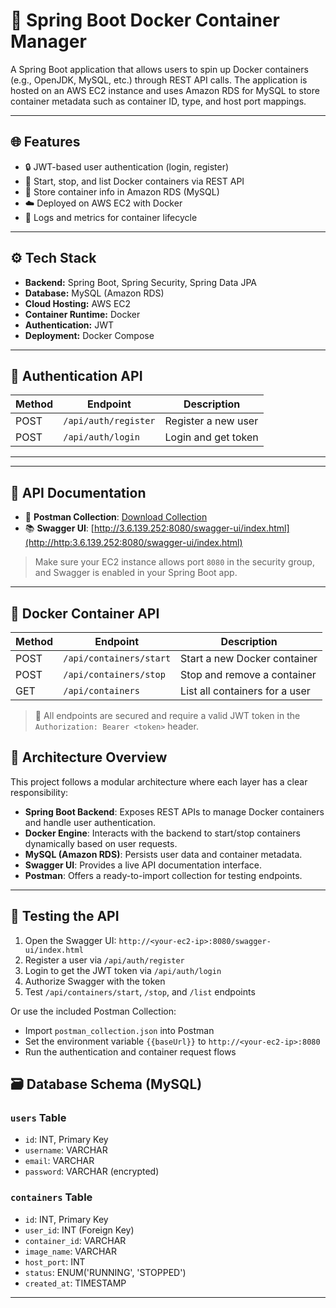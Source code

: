 # 🚀 Spring Boot Docker Container Manager

A Spring Boot application that allows users to spin up Docker containers (e.g., OpenJDK, MySQL, etc.) through REST API calls. 
The application is hosted on an AWS EC2 instance and uses Amazon RDS for MySQL to store container metadata such as container ID, type, and host port mappings.

---

## 🌐 Features

- 🔒 JWT-based user authentication (login, register)
- 🐳 Start, stop, and list Docker containers via REST API
- 🧠 Store container info in Amazon RDS (MySQL)
- ☁️ Deployed on AWS EC2 with Docker
- 🧾 Logs and metrics for container lifecycle

---

## ⚙️ Tech Stack

- **Backend:** Spring Boot, Spring Security, Spring Data JPA
- **Database:** MySQL (Amazon RDS)
- **Cloud Hosting:** AWS EC2
- **Container Runtime:** Docker
- **Authentication:** JWT
- **Deployment:** Docker Compose

---

## 🔐 Authentication API

| Method | Endpoint           | Description         |
|--------|--------------------|---------------------|
| POST   | `/api/auth/register` | Register a new user |
| POST   | `/api/auth/login`    | Login and get token |

---

---

## 📖 API Documentation

- 📘 **Postman Collection**: [Download Collection](postman/postman_collection.json)  
- 📚 **Swagger UI**: [http://3.6.139.252:8080/swagger-ui/index.html](http://http:3.6.139.252:8080/swagger-ui/index.html)

> Make sure your EC2 instance allows port `8080` in the security group, and Swagger is enabled in your Spring Boot app.

---


## 🐳 Docker Container API

| Method | Endpoint                  | Description                      |
|--------|---------------------------|----------------------------------|
| POST   | `/api/containers/start`   | Start a new Docker container     |
| POST   | `/api/containers/stop`    | Stop and remove a container      |
| GET    | `/api/containers`         | List all containers for a user   |

> 🔐 All endpoints are secured and require a valid JWT token in the `Authorization: Bearer <token>` header.

## 🧠 Architecture Overview

This project follows a modular architecture where each layer has a clear responsibility:

- **Spring Boot Backend**: Exposes REST APIs to manage Docker containers and handle user authentication.
- **Docker Engine**: Interacts with the backend to start/stop containers dynamically based on user requests.
- **MySQL (Amazon RDS)**: Persists user data and container metadata.
- **Swagger UI**: Provides a live API documentation interface.
- **Postman**: Offers a ready-to-import collection for testing endpoints.

---

## 🧪 Testing the API

1. Open the Swagger UI: `http://<your-ec2-ip>:8080/swagger-ui/index.html`
2. Register a user via `/api/auth/register`
3. Login to get the JWT token via `/api/auth/login`
4. Authorize Swagger with the token
5. Test `/api/containers/start`, `/stop`, and `/list` endpoints

Or use the included Postman Collection:
- Import `postman_collection.json` into Postman
- Set the environment variable `{{baseUrl}}` to `http://<your-ec2-ip>:8080`
- Run the authentication and container request flows


## 🗃️ Database Schema (MySQL)

### `users` Table
- `id`: INT, Primary Key
- `username`: VARCHAR
- `email`: VARCHAR
- `password`: VARCHAR (encrypted)

### `containers` Table
- `id`: INT, Primary Key
- `user_id`: INT (Foreign Key)
- `container_id`: VARCHAR
- `image_name`: VARCHAR
- `host_port`: INT
- `status`: ENUM('RUNNING', 'STOPPED')
- `created_at`: TIMESTAMP

---





